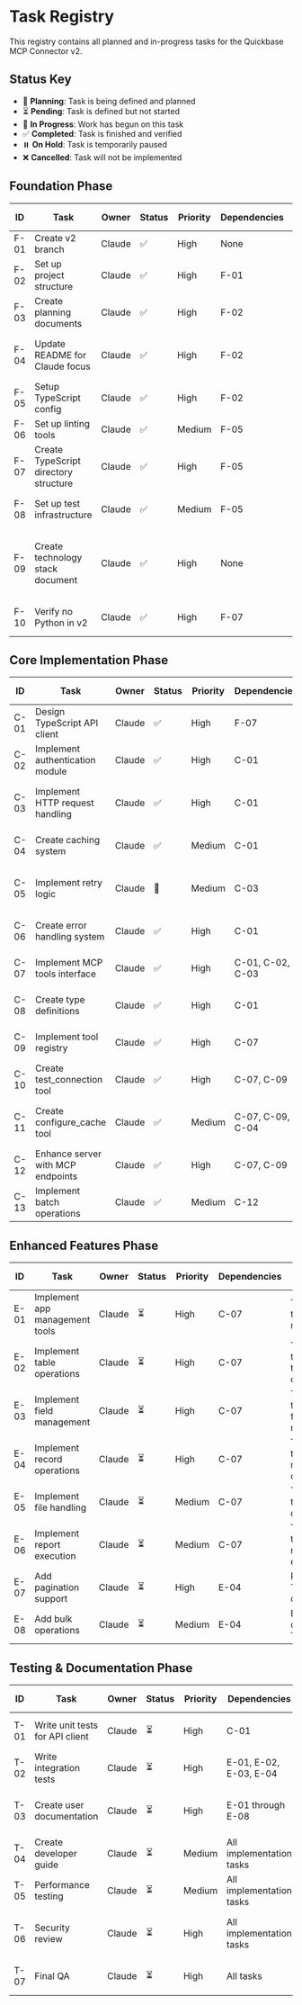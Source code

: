# Task Registry

This registry contains all planned and in-progress tasks for the Quickbase MCP Connector v2.

## Status Key
- 🔄 **Planning**: Task is being defined and planned
- ⏳ **Pending**: Task is defined but not started
- 🚧 **In Progress**: Work has begun on this task
- ✅ **Completed**: Task is finished and verified
- ⏸️ **On Hold**: Task is temporarily paused
- ❌ **Cancelled**: Task will not be implemented

## Foundation Phase

| ID | Task | Owner | Status | Priority | Dependencies | Verification Method | Last Updated |
|----|------|-------|--------|----------|--------------|---------------------|-------------|
| F-01 | Create v2 branch | Claude | ✅ | High | None | Branch exists on git | 2025-05-11 |
| F-02 | Set up project structure | Claude | ✅ | High | F-01 | Directories created and verified | 2025-05-11 |
| F-03 | Create planning documents | Claude | ✅ | High | F-02 | Plans created in ai_workspace | 2025-05-11 |
| F-04 | Update README for Claude focus | Claude | ✅ | High | F-02 | README verified to focus on Claude | 2025-05-11 |
| F-05 | Setup TypeScript config | Claude | ✅ | High | F-02 | tsconfig.json exists and valid | 2025-05-11 |
| F-06 | Set up linting tools | Claude | ✅ | Medium | F-05 | ESLint config exists | 2025-05-11 |
| F-07 | Create TypeScript directory structure | Claude | ✅ | High | F-05 | Directories follow TS conventions | 2025-05-11 |
| F-08 | Set up test infrastructure | Claude | ✅ | Medium | F-05 | Jest configured correctly | 2025-05-11 |
| F-09 | Create technology stack document | Claude | ✅ | High | None | Document created specifying TypeScript-only approach | 2025-05-11 |
| F-10 | Verify no Python in v2 | Claude | ✅ | High | F-07 | No Python files found in v2 directory | 2025-05-11 |

## Core Implementation Phase

| ID | Task | Owner | Status | Priority | Dependencies | Verification Method | Last Updated |
|----|------|-------|--------|----------|--------------|---------------------|-------------|
| C-01 | Design TypeScript API client | Claude | ✅ | High | F-07 | Client implementation in TypeScript | 2025-05-11 |
| C-02 | Implement authentication module | Claude | ✅ | High | C-01 | Auth headers included in client | 2025-05-11 |
| C-03 | Implement HTTP request handling | Claude | ✅ | High | C-01 | HTTP client functioning with TypeScript | 2025-05-11 |
| C-04 | Create caching system | Claude | ✅ | Medium | C-01 | Cache service implemented in TypeScript | 2025-05-11 |
| C-05 | Implement retry logic | Claude | 🚧 | Medium | C-03 | Retry logic working in TypeScript client | 2025-05-11 |
| C-06 | Create error handling system | Claude | ✅ | High | C-01 | Error handling implemented in TypeScript | 2025-05-11 |
| C-07 | Implement MCP tools interface | Claude | ✅ | High | C-01, C-02, C-03 | MCP interface defined in TypeScript | 2025-05-11 |
| C-08 | Create type definitions | Claude | ✅ | High | C-01 | TypeScript interfaces defined | 2025-05-11 |
| C-09 | Implement tool registry | Claude | ✅ | High | C-07 | Tool registry created and functioning | 2025-05-11 |
| C-10 | Create test_connection tool | Claude | ✅ | High | C-07, C-09 | Tool implemented and working | 2025-05-11 |
| C-11 | Create configure_cache tool | Claude | ✅ | Medium | C-07, C-09, C-04 | Cache configuration tool implemented | 2025-05-11 |
| C-12 | Enhance server with MCP endpoints | Claude | ✅ | High | C-07, C-09 | Server handles tool requests | 2025-05-11 |
| C-13 | Implement batch operations | Claude | ✅ | Medium | C-12 | Batch endpoint working | 2025-05-11 |

## Enhanced Features Phase

| ID | Task | Owner | Status | Priority | Dependencies | Verification Method | Last Updated |
|----|------|-------|--------|----------|--------------|---------------------|-------------|
| E-01 | Implement app management tools | Claude | ⏳ | High | C-07 | TypeScript tools for app management | - |
| E-02 | Implement table operations | Claude | ⏳ | High | C-07 | TypeScript tools for table operations | - |
| E-03 | Implement field management | Claude | ⏳ | High | C-07 | TypeScript tools for field management | - |
| E-04 | Implement record operations | Claude | ⏳ | High | C-07 | TypeScript tools for record operations | - |
| E-05 | Implement file handling | Claude | ⏳ | Medium | C-07 | TypeScript tools for file operations | - |
| E-06 | Implement report execution | Claude | ⏳ | Medium | C-07 | TypeScript tools for report execution | - |
| E-07 | Add pagination support | Claude | ⏳ | High | E-04 | Pagination in TypeScript client | - |
| E-08 | Add bulk operations | Claude | ⏳ | Medium | E-04 | Bulk operations in TypeScript | - |

## Testing & Documentation Phase

| ID | Task | Owner | Status | Priority | Dependencies | Verification Method | Last Updated |
|----|------|-------|--------|----------|--------------|---------------------|-------------|
| T-01 | Write unit tests for API client | Claude | ⏳ | High | C-01 | Jest tests for TypeScript client | - |
| T-02 | Write integration tests | Claude | ⏳ | High | E-01, E-02, E-03, E-04 | Integration tests in TypeScript | - |
| T-03 | Create user documentation | Claude | ⏳ | High | E-01 through E-08 | Documentation covers TypeScript interfaces | - |
| T-04 | Create developer guide | Claude | ⏳ | Medium | All implementation tasks | Guide covers TypeScript patterns | - |
| T-05 | Performance testing | Claude | ⏳ | Medium | All implementation tasks | Performance tests in TypeScript | - |
| T-06 | Security review | Claude | ⏳ | High | All implementation tasks | Security review of TypeScript code | - |
| T-07 | Final QA | Claude | ⏳ | High | All tasks | QA passes on TypeScript codebase | - |